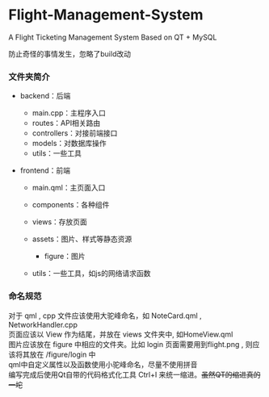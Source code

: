 # Flight-Management-System

A Flight Ticketing Management System Based on QT + MySQL


防止奇怪的事情发生，忽略了build改动

### 文件夹简介        

- backend：后端

  - main.cpp：主程序入口
  - routes：API相关路由
  - controllers：对接前端接口
  - models：对数据库操作
  - utils：一些工具

- frontend：前端

  - main.qml：主页面入口
  - components：各种组件

  - views：存放页面

  - assets：图片、样式等静态资源
    - figure：图片     


  - utils：一些工具，如js的网络请求函数



### 命名规范

对于 qml , cpp 文件应该使用大驼峰命名，如 NoteCard.qml  ,  NetworkHandler.cpp           
页面应该以 View 作为结尾，并放在 views 文件夹中, 如HomeView.qml           
图片应该放在 figure 中相应的文件夹。比如 login 页面需要用到flight.png , 则应该将其放在 /figure/login 中            
qml中自定义属性以及函数使用小驼峰命名，尽量不使用拼音              
编写完成后使用Qt自带的代码格式化工具 Ctrl+I 来统一缩进。~~虽然QT的缩进真的一坨~~          
